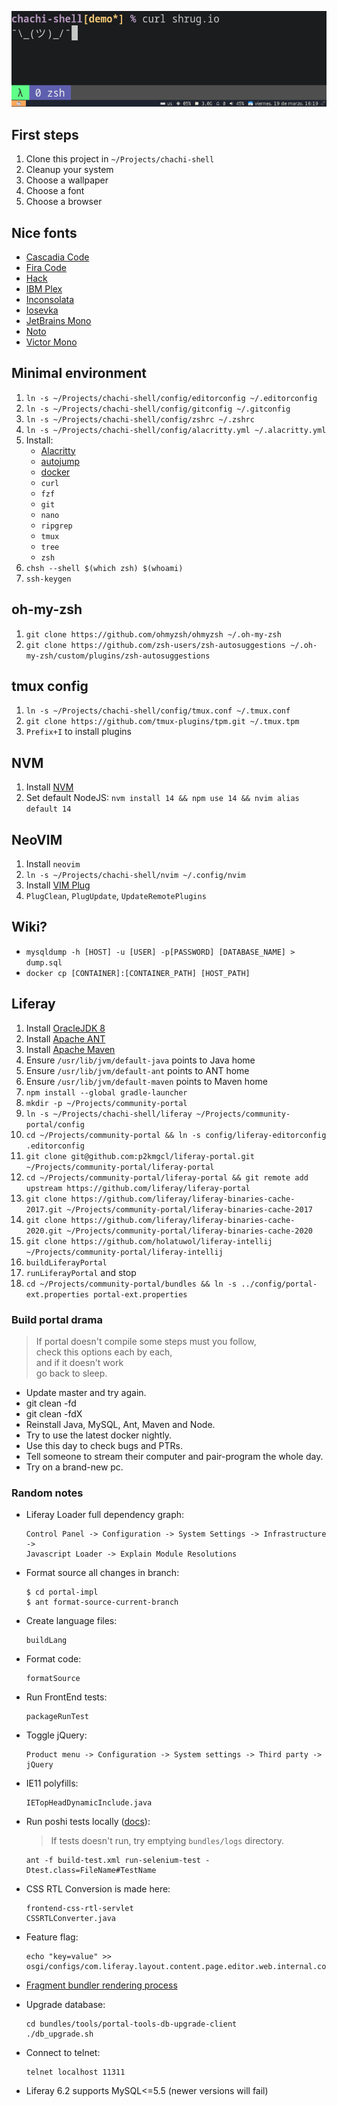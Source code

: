 ![Terminal screenshot](https://raw.githubusercontent.com/p2kmgcl/chachi-shell/master/preview.png)

## First steps

1. Clone this project in `~/Projects/chachi-shell`
1. Cleanup your system
1. Choose a wallpaper
1. Choose a font
1. Choose a browser

## Nice fonts

- [Cascadia Code](https://github.com/microsoft/cascadia-code)
- [Fira Code](https://github.com/tonsky/FiraCode)
- [Hack](https://sourcefoundry.org/hack/)
- [IBM Plex](https://www.ibm.com/plex/)
- [Inconsolata](https://github.com/googlefonts/Inconsolata)
- [Iosevka](https://typeof.net/Iosevka/)
- [JetBrains Mono](https://www.jetbrains.com/lp/mono/)
- [Noto](https://www.google.com/get/noto/)
- [Victor Mono](https://rubjo.github.io/victor-mono/)

## Minimal environment

1. `ln -s ~/Projects/chachi-shell/config/editorconfig ~/.editorconfig`
1. `ln -s ~/Projects/chachi-shell/config/gitconfig ~/.gitconfig`
1. `ln -s ~/Projects/chachi-shell/config/zshrc ~/.zshrc`
1. `ln -s ~/Projects/chachi-shell/config/alacritty.yml ~/.alacritty.yml`
1. Install:
   - [Alacritty](https://github.com/alacritty/alacritty#alacritty)
   - [autojump](https://github.com/wting/autojump#name)
   - [docker](https://docs.docker.com/engine/install/)
   - `curl`
   - `fzf`
   - `git`
   - `nano`
   - `ripgrep`
   - `tmux`
   - `tree`
   - `zsh`
1. `chsh --shell $(which zsh) $(whoami)`
1. `ssh-keygen`

## oh-my-zsh

1. `git clone https://github.com/ohmyzsh/ohmyzsh ~/.oh-my-zsh`
1. `git clone https://github.com/zsh-users/zsh-autosuggestions ~/.oh-my-zsh/custom/plugins/zsh-autosuggestions`

## tmux config

1. `ln -s ~/Projects/chachi-shell/config/tmux.conf ~/.tmux.conf`
1. `git clone https://github.com/tmux-plugins/tpm.git ~/.tmux.tpm`
1. `Prefix+I` to install plugins

## NVM

1. Install [NVM](https://github.com/nvm-sh/nvm#installing-and-updating)
1. Set default NodeJS: `nvm install 14 && npm use 14 && nvim alias default 14`

## NeoVIM

1. Install `neovim`
1. `ln -s ~/Projects/chachi-shell/nvim ~/.config/nvim`
1. Install [VIM Plug](https://github.com/junegunn/vim-plug)
1. `PlugClean`, `PlugUpdate`, `UpdateRemotePlugins`

## Wiki?

- `mysqldump -h [HOST] -u [USER] -p[PASSWORD] [DATABASE_NAME] > dump.sql`
- `docker cp [CONTAINER]:[CONTAINER_PATH] [HOST_PATH]`

## Liferay

1. Install [OracleJDK 8](https://www.oracle.com/java/technologies/javase/javase-jdk8-downloads.html)
1. Install [Apache ANT](https://downloads.apache.org/ant/binaries/)
1. Install [Apache Maven](https://downloads.apache.org/maven/binaries/)
1. Ensure `/usr/lib/jvm/default-java` points to Java home
1. Ensure `/usr/lib/jvm/default-ant` points to ANT home
1. Ensure `/usr/lib/jvm/default-maven` points to Maven home
1. `npm install --global gradle-launcher`
1. `mkdir -p ~/Projects/community-portal`
1. `ln -s ~/Projects/chachi-shell/liferay ~/Projects/community-portal/config`
1. `cd ~/Projects/community-portal && ln -s config/liferay-editorconfig .editorconfig`
1. `git clone git@github.com:p2kmgcl/liferay-portal.git ~/Projects/community-portal/liferay-portal`
1. `cd ~/Projects/community-portal/liferay-portal && git remote add upstream https://github.com/liferay/liferay-portal`
1. `git clone https://github.com/liferay/liferay-binaries-cache-2017.git ~/Projects/community-portal/liferay-binaries-cache-2017`
1. `git clone https://github.com/liferay/liferay-binaries-cache-2020.git ~/Projects/community-portal/liferay-binaries-cache-2020`
1. `git clone https://github.com/holatuwol/liferay-intellij ~/Projects/community-portal/liferay-intellij`
1. `buildLiferayPortal`
1. `runLiferayPortal` and stop
1. `cd ~/Projects/community-portal/bundles && ln -s ../config/portal-ext.properties portal-ext.properties`


### __Build portal drama__

> If portal doesn't compile some steps must you follow,<br />
> check this options each by each,<br />
> and if it doesn't work<br />
> go back to sleep.

- Update master and try again.
- git clean -fd
- git clean -fdX
- Reinstall Java, MySQL, Ant, Maven and Node.
- Try to use the latest docker nightly.
- Use this day to check bugs and PTRs.
- Tell someone to stream their computer and pair-program the whole day.
- Try on a brand-new pc.

### Random notes

- Liferay Loader full dependency graph:
  ```
  Control Panel -> Configuration -> System Settings -> Infrastructure ->
  Javascript Loader -> Explain Module Resolutions
  ```
- Format source all changes in branch:
  ```
  $ cd portal-impl
  $ ant format-source-current-branch
  ```
- Create language files:
  ```
  buildLang
  ```
- Format code:
  ```
  formatSource
  ```
- Run FrontEnd tests:
  ```
  packageRunTest
  ```
- Toggle jQuery:
  ```
  Product menu -> Configuration -> System settings -> Third party -> jQuery
  ```
- IE11 polyfills:
  ```
  IETopHeadDynamicInclude.java
  ```
- Run poshi tests locally ([docs](https://liferay-learn-poshi.readthedocs.io/en/latest/intro/liferay-functional-testing.html)):

  > If tests doesn't run, try emptying `bundles/logs` directory.

  ```
  ant -f build-test.xml run-selenium-test -Dtest.class=FileName#TestName
  ```

- CSS RTL Conversion is made here:
  ```
  frontend-css-rtl-servlet
  CSSRTLConverter.java
  ```
- Feature flag:
  ```
  echo "key=value" >> osgi/configs/com.liferay.layout.content.page.editor.web.internal.configuration.FFLayoutContentPageEditorConfiguration.config
  ```
- [Fragment bundler rendering process](https://github.com/liferay/liferay-portal/blob/16072c46daa174cf23c143e456d829f183c95424/modules/apps/fragment/fragment-renderer-react-impl/src/main/java/com/liferay/fragment/renderer/react/internal/model/listener/FragmentEntryLinkModelListener.java#L135-L143)

- Upgrade database:
  ```
  cd bundles/tools/portal-tools-db-upgrade-client
  ./db_upgrade.sh
  ```
- Connect to telnet:
  ```
  telnet localhost 11311
  ```
- Liferay 6.2 supports MySQL<=5.5 (newer versions will fail)
